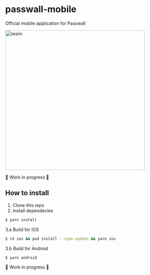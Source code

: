 # passwall-mobile
Official mobile application for Passwall

<img width="443" alt="resim" src="https://user-images.githubusercontent.com/22038798/145725977-4ac52556-0204-4994-903d-ef53be2c0cac.png">


🚧 Work in progress 🚧

## How to install

1. Clone this repo 
2. Install dependecies
  ```bash
  $ yarn install
  ```
3.a Build for IOS
  ```bash
  $ cd ios && pod install --repo-update && yarn ios
  ```
3.b Build for Android
  ```bash
  $ yarn android
  ```


🚧 Work in progress 🚧
